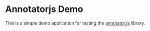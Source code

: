 # Annotatorjs Demo

This is a simple demo application for testing the [annotator.js](http://annotatorjs.org/) library.
